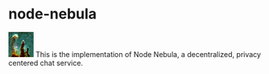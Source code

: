 # node-nebula
<img src="assets/Node_Nebula_Concept_Art.jpg" width="50" height="50"></img>
This is the implementation of Node Nebula, a decentralized, privacy centered chat service.
